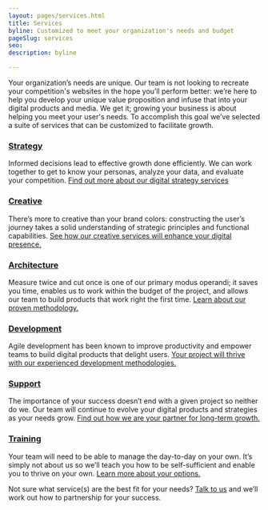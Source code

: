 ```yaml
---
layout: pages/services.html
title: Services
byline: Customized to meet your organization's needs and budget
pageSlug: services
seo:
description: byline

---
```

<p>Your organization’s needs are unique. Our team is not looking to recreate your competition's websites in the hope you’ll perform better: we’re here to help you develop your unique value proposition and infuse that into your digital products and media. We get it; growing your business is about helping you meet your user's needs. To accomplish this goal we’ve selected a suite of services that can be customized to facilitate growth.</p>

<div class="row">
  <div class="col-sm-4">
    <h3><a href="../services/strategy">Strategy</a></h3>
  </div>
  <div class="col-sm-8">
    <p>Informed decisions lead to effective growth done efficiently. We can work together to get to know your personas, analyze your data, and evaluate your competition. <a href="../services/strategy">Find out more about our digital strategy services</a></p>
  </div>
</div>
<div class="row">
  <div class="col-sm-4">
    <h3><a href="../services/creative">Creative</a></h3>
  </div>
  <div class="col-sm-8">
    <p>There’s more to creative than your brand colors: constructing the user’s journey takes a solid understanding of strategic principles and functional capabilities. <a href="../services/creative">See how our creative services will enhance your digital presence.</a></p>
  </div>
</div>
<div class="row">
  <div class="col-sm-4">
    <h3><a href="../services/devops">Architecture</a></h3>
  </div>
  <div class="col-sm-8">
    <p>Measure twice and cut once is one of our primary modus operandi; it saves you time, enables us to work within the budget of the project,  and allows our team to build products that work right the first time. <a href="../services/devops">Learn about our proven methodology.</a></p>
  </div>
</div>
<div class="row">
  <div class="col-sm-4">
    <h3><a href="../services/development">Development</a></h3>
  </div>
  <div class="col-sm-8">
    <p>Agile development has been known to improve productivity and empower teams to build digital products that delight users. <a href="../services/development">Your project will thrive with our experienced development methodologies.</a></p>
  </div>
</div>
<div class="row">
  <div class="col-sm-4">
    <h3><a href="../services/support">Support</a></h3>
  </div>
  <div class="col-sm-8">
    <p>The importance of your success doesn’t end with a given project so neither do we. Our team will continue to evolve your digital products and strategies as your needs grow. <a href="../services/support">Find out how we are your partner for long-term growth.</a></p>
  </div>
</div>
<div class="row">
  <div class="col-sm-4">
    <h3><a href="services/training">Training</a></h3>
  </div>
  <div class="col-sm-8">
    <p>
Your team will need to be able to manage the day-to-day on your own. It’s simply not about us so we’ll teach you how to be self-sufficient and enable you to thrive on your own. <a href="services/training">Learn more about your options.</a></p>
  </div>
</div>

<p>Not sure what service(s) are the best fit for your needs? <a href="contact">Talk to us</a> and we’ll work out how to partnership for your success.</p>
